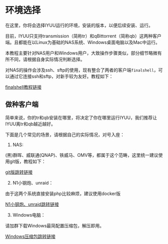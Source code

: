 # 环境选择

在这里，你将会选择IYUU运行的环境，安装的版本，以便后续安装、运行。

目前，IYUU只支持transmission（简称tr）和qBittorrent（简称qb）这两种客户端。且都能在以Linux为基础的NAS系统、Windows桌面电脑以及Mac中运行。

本教程主要针对NAS用户和Windows用户，大致操作步骤类似，部分细节略微有所不同，请根据自身实际情况判断选择。

对NAS的操作会涉及ssh、sftp的使用，现有整合了两者的客户端`finalshell`，可以通过它连接ssh和sftp，对新手较为友好。教程如下：

[finalshell教程链接](https://github.com/AnthonyMSen/IYUUGuide/blob/main/finalshell%E5%85%A5%E9%97%A8%E6%95%99%E7%A8%8B.md)

## 做种客户端

简单来说，你的tr和qb安装在哪里，将决定了你在哪里运行IYUU，我们推荐让IYUU离tr和qb越近越好。

下面是几个常见的场景，请根据自己的实际情况，对号入座：

1. NAS:

(黑)群晖、威联通(QNAP)、铁威马、OMV等，都属于这个范畴，这里统一建议使用git版，教程如下：

[git版跳转链接](https://github.com/AnthonyMSen/IYUUGuide/blob/main/2.git%E7%89%88%E7%8E%AF%E5%A2%83%E9%85%8D%E7%BD%AE.md)

2. N1小钢炮、unraid：

由于这两个系统直接安装php比较麻烦，建议使用docker版

[N1小钢炮、unraid跳转链接](https://github.com/AnthonyMSen/IYUUGuide/blob/main/others/Docker%E7%89%88%E5%AE%89%E8%A3%85%26%E9%85%8D%E7%BD%AE.md)


3. Windows电脑：

请加群下载Windows最简配置压缩包，解压即用。

[Windows压缩包跳转链接]()